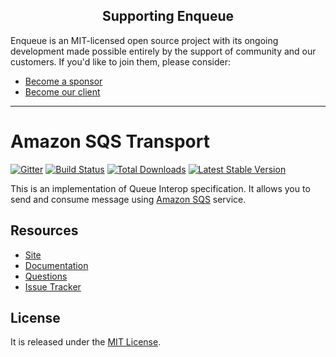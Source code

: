 <h2 align="center">Supporting Enqueue</h2>

Enqueue is an MIT-licensed open source project with its ongoing development made possible entirely by the support of community and our customers. If you'd like to join them, please consider:

- [Become a sponsor](https://www.patreon.com/makasim)
- [Become our client](http://forma-pro.com/)

---

# Amazon SQS Transport

[![Gitter](https://badges.gitter.im/php-enqueue/Lobby.svg)](https://gitter.im/php-enqueue/Lobby)
[![Build Status](https://travis-ci.org/php-enqueue/sqs.png?branch=master)](https://travis-ci.org/php-enqueue/sqs)
[![Total Downloads](https://poser.pugx.org/enqueue/sqs/d/total.png)](https://packagist.org/packages/enqueue/sqs)
[![Latest Stable Version](https://poser.pugx.org/enqueue/sqs/version.png)](https://packagist.org/packages/enqueue/sqs)

This is an implementation of Queue Interop specification. It allows you to send and consume message using [Amazon SQS](https://aws.amazon.com/sqs/) service.

## Resources

* [Site](https://enqueue.forma-pro.com/)
* [Documentation](https://php-enqueue.github.io/transport/sqs/)
* [Questions](https://gitter.im/php-enqueue/Lobby)
* [Issue Tracker](https://github.com/php-enqueue/enqueue-dev/issues)

## License

It is released under the [MIT License](LICENSE).
